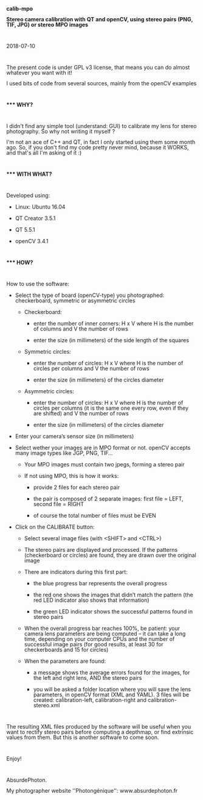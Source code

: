 <p style="margin-bottom: 0in; line-height: 100%"><b>calib-mpo</b></p>
<p style="margin-bottom: 0in; line-height: 100%"><b>Stereo camera calibration with QT and openCV, using stereo pairs (PNG, TIF, JPG) or stereo MPO images</b></p>
<p style="margin-bottom: 0in; line-height: 100%"><br/>

</p>
<p style="margin-bottom: 0in; line-height: 100%">2018-07-10</p>
<p style="margin-bottom: 0in; line-height: 100%"><br/>

</p>
<p style="margin-bottom: 0in; line-height: 100%">The present code is
under GPL v3 license, that means you can do almost whatever you want
with it!</p>
<p style="margin-bottom: 0in; line-height: 100%">I used bits of code from several sources, mainly from the openCV examples</p>
<p style="margin-bottom: 0in; line-height: 100%"><br/>

</p>
<p style="margin-bottom: 0in; line-height: 100%"><b>*** WHY?</b></p>
<p style="margin-bottom: 0in; line-height: 100%"><br/>

</p>
<p style="margin-bottom: 0in; line-height: 100%">I didn't find any
simple tool (understand: GUI) to calibrate my lens for stereo
photography. So why not writing it myself ?</p>
<p style="margin-bottom: 0in; line-height: 100%">I'm not an ace of
C++ and QT, in fact I only started using them some month ago. So, if
you don't find my code pretty never mind, because it WORKS, and
that's all I'm asking of it :)</p>
<p style="margin-bottom: 0in; line-height: 100%"><br/>

</p>
<p style="margin-bottom: 0in; line-height: 100%"><b>*** WITH WHAT?</b></p>
<p style="margin-bottom: 0in; line-height: 100%"><br/>

</p>
<p style="margin-bottom: 0in; line-height: 100%">Developed using:</p>
<ul>
	<li/>
<p style="margin-bottom: 0in; line-height: 100%">Linux: Ubuntu
	16.04</p>
	<li/>
<p style="margin-bottom: 0in; line-height: 100%">QT Creator
	3.5.1</p>
	<li/>
<p style="margin-bottom: 0in; line-height: 100%">QT 5.5.1</p>
	<li/>
<p style="margin-bottom: 0in; line-height: 100%">openCV 3.4.1</p>
</ul>
<p style="margin-bottom: 0in; line-height: 100%"><br/>

</p>
<p style="margin-bottom: 0in; line-height: 100%"></><b>*** HOW?</b></p>
<p style="margin-bottom: 0in; line-height: 100%"><br/>

</p>
<p style="margin-bottom: 0in; line-height: 100%">How to use the
software:</p>
<ul>
	<li/>
<p style="margin-bottom: 0in; line-height: 100%">Select the
	type of board (openCV-type) you photographed: checkerboard,
	symmetric or asymmetric circles</p>
	<ul>
		<li/>
<p style="margin-bottom: 0in; line-height: 100%">Checkerboard:</p>
		<ul>
			<li/>
<p style="margin-bottom: 0in; line-height: 100%">enter the
			number of inner corners: H x V where H  is the number of columns
			and V the number of rows</p>
			<li/>
<p style="margin-bottom: 0in; line-height: 100%">enter the
			size (in millimeters) of the side length of the squares</p>
		</ul>
		<li/>
<p style="margin-bottom: 0in; line-height: 100%">Symmetric
		circles:</p>
		<ul>
			<li/>
<p style="margin-bottom: 0in; line-height: 100%">enter the
			number of circles: H x V where H  is the number of circles per
			columns and V the number of rows</p>
			<li/>
<p style="margin-bottom: 0in; line-height: 100%">enter the
			size (in millimeters) of the circles diameter</p>
		</ul>
		<li/>
<p style="margin-bottom: 0in; line-height: 100%">Asymmetric
		circles:</p>
		<ul>
			<li/>
<p style="margin-bottom: 0in; line-height: 100%">enter the
			number of circles: H x V where H  is the number of circles per
			columns (it is the same one every row, even if they are shifted)
			and V the number of rows</p>
			<li/>
<p style="margin-bottom: 0in; line-height: 100%">enter the
			size (in millimeters) of the circles diameter</p>
		</ul>
	</ul>
	<li/>
<p style="margin-bottom: 0in; line-height: 100%">Enter your
	camera’s sensor size (in millimeters)</p>
	<li/>
<p style="margin-bottom: 0in; line-height: 100%">Select wether
	your images are in MPO format or not. openCV accepts many image
	types like JGP, PNG, TIF…</p>
	<ul>
		<li/>
<p style="margin-bottom: 0in; line-height: 100%">Your MPO
		images must contain two jpegs, forming a stereo pair</p>
		<li/>
<p style="margin-bottom: 0in; line-height: 100%">If not using
		MPO, this is how it works:</p>
		<ul>
			<li/>
<p style="margin-bottom: 0in; line-height: 100%">provide 2
			files for each stereo pair</p>
			<li/>
<p style="margin-bottom: 0in; line-height: 100%">the pair is
			composed of 2 separate images: first file = LEFT, second file =
			RIGHT</p>
			<li/>
<p style="margin-bottom: 0in; line-height: 100%">of course
			the total number of files must be EVEN</p>
		</ul>
	</ul>
	<li/>
<p style="margin-bottom: 0in; line-height: 100%">Click on the
	CALIBRATE button:</p>
	<ul>
		<li/>
<p style="margin-bottom: 0in; line-height: 100%">Select
		several image files (with  &lt;SHIFT&gt; and &lt;CTRL&gt;)</p>
		<li/>
<p style="margin-bottom: 0in; line-height: 100%">The stereo
		pairs are displayed and processed. If the patterns (checkerboard or
		circles) are found, they are drawn over the original image</p>
		<li/>
<p style="margin-bottom: 0in; line-height: 100%"> There are
		indicators during this first part: 
		</p>
		<ul>
			<li/>
<p style="margin-bottom: 0in; line-height: 100%">the blue
			progress bar represents the overall progress</p>
			<li/>
<p style="margin-bottom: 0in; line-height: 100%">the red one
			shows the images that didn’t match the pattern (the red LED
			indicator also shows that information)</p>
			<li/>
<p style="margin-bottom: 0in; line-height: 100%">the green
			LED indicator shows the successful patterns found in stereo pairs</p>
		</ul>
		<li/>
<p style="margin-bottom: 0in; line-height: 100%">When the
		overall progress bar reaches 100%, be patient: your camera lens
		parameters are being computed – it can take a long time,
		depending on your computer CPUs and the number of successful image
		pairs (for good results, at least 30 for checkerboards and 15 for
		circles)</p>
		<li/>
<p style="margin-bottom: 0in; line-height: 100%">When the
		parameters are found:</p>
		<ul>
			<li/>
<p style="margin-bottom: 0in; line-height: 100%">a message
			shows the average errors found for the images, for the left and
			right lens, AND the stereo pairs</p>
			<li/>
<p style="margin-bottom: 0in; line-height: 100%">you will be
			asked a folder location where you will save the lens parameters,
			in openCV format (XML and YAML). 3 files will be created:
			calibration-left, calibration-right and calibration-stereo.xml</p>
		</ul>
	</ul>
</ul>
<p style="margin-bottom: 0in; line-height: 100%"><br/>

</p>
<p style="margin-bottom: 0in; line-height: 100%">The resulting XML
files produced by the software will be useful when you want to
rectify stereo pairs before computing a depthmap, or find extrinsic
values from them. But this is another software to come soon.</p>
<p style="margin-bottom: 0in; line-height: 100%"><br/>

</p>
<p style="margin-bottom: 0in; line-height: 100%">Enjoy!</p>
<p style="margin-bottom: 0in; line-height: 100%"><br/>

</p>
<p style="margin-bottom: 0in; line-height: 100%">AbsurdePhoton.</p>
<p style="margin-bottom: 0in; line-height: 100%">My photographer website ''Photongénique'': www.absurdephoton.fr</p>
</body>
</html>
